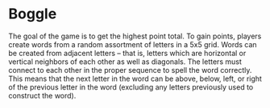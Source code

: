 # Boggle

The goal of the game is to get the highest point total. To gain points, players create words from a random assortment of letters in a 5x5 grid.
Words can be created from adjacent letters – that is, letters which are horizontal or vertical neighbors of each other as well as diagonals. The letters must connect to each other in the proper sequence to spell the word correctly. This means that the next letter in the word can be above, below, left, or right of the previous letter in the word (excluding any letters previously used to construct the word).
